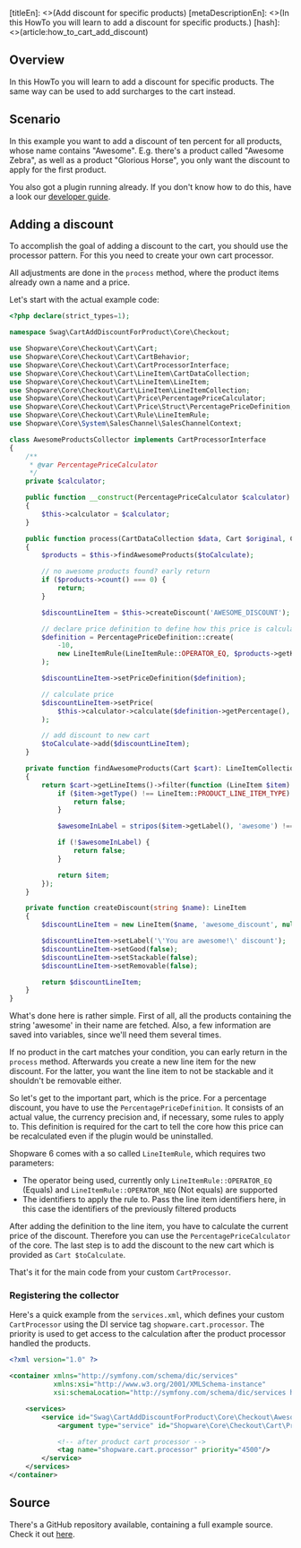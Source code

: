 [titleEn]: <>(Add discount for specific products)
[metaDescriptionEn]: <>(In this HowTo you will learn to add a discount for specific products.)
[hash]: <>(article:how_to_cart_add_discount)

## Overview

In this HowTo you will learn to add a discount for specific products.
The same way can be used to add surcharges to the cart instead.

## Scenario

In this example you want to add a discount of ten percent for all products, whose name contains "Awesome".
E.g. there's a product called "Awesome Zebra", as well as a product "Glorious Horse", you only want the
discount to apply for the first product.

You also got a plugin running already.
If you don't know how to do this, have a look our [developer guide](./../20-developer-guide/10-plugin-base.md).

## Adding a discount

To accomplish the goal of adding a discount to the cart, you should use the processor pattern.
For this you need to create your own cart processor.

All adjustments are done in the `process` method, where the product items already own a name and a price.

Let's start with the actual example code:
```php
<?php declare(strict_types=1);

namespace Swag\CartAddDiscountForProduct\Core\Checkout;

use Shopware\Core\Checkout\Cart\Cart;
use Shopware\Core\Checkout\Cart\CartBehavior;
use Shopware\Core\Checkout\Cart\CartProcessorInterface;
use Shopware\Core\Checkout\Cart\LineItem\CartDataCollection;
use Shopware\Core\Checkout\Cart\LineItem\LineItem;
use Shopware\Core\Checkout\Cart\LineItem\LineItemCollection;
use Shopware\Core\Checkout\Cart\Price\PercentagePriceCalculator;
use Shopware\Core\Checkout\Cart\Price\Struct\PercentagePriceDefinition;
use Shopware\Core\Checkout\Cart\Rule\LineItemRule;
use Shopware\Core\System\SalesChannel\SalesChannelContext;

class AwesomeProductsCollector implements CartProcessorInterface
{
    /**
     * @var PercentagePriceCalculator
     */
    private $calculator;

    public function __construct(PercentagePriceCalculator $calculator)
    {
        $this->calculator = $calculator;
    }

    public function process(CartDataCollection $data, Cart $original, Cart $toCalculate, SalesChannelContext $context, CartBehavior $behavior): void
    {
        $products = $this->findAwesomeProducts($toCalculate);

        // no awesome products found? early return
        if ($products->count() === 0) {
            return;
        }

        $discountLineItem = $this->createDiscount('AWESOME_DISCOUNT');

        // declare price definition to define how this price is calculated
        $definition = PercentagePriceDefinition::create(
            -10,
            new LineItemRule(LineItemRule::OPERATOR_EQ, $products->getKeys())
        );

        $discountLineItem->setPriceDefinition($definition);

        // calculate price
        $discountLineItem->setPrice(
            $this->calculator->calculate($definition->getPercentage(), $products->getPrices(), $context)
        );

        // add discount to new cart
        $toCalculate->add($discountLineItem);
    }

    private function findAwesomeProducts(Cart $cart): LineItemCollection
    {
        return $cart->getLineItems()->filter(function (LineItem $item) {
            if ($item->getType() !== LineItem::PRODUCT_LINE_ITEM_TYPE) {
                return false;
            }

            $awesomeInLabel = stripos($item->getLabel(), 'awesome') !== false;

            if (!$awesomeInLabel) {
                return false;
            }

            return $item;
        });
    }

    private function createDiscount(string $name): LineItem
    {
        $discountLineItem = new LineItem($name, 'awesome_discount', null, 1);

        $discountLineItem->setLabel('\'You are awesome!\' discount');
        $discountLineItem->setGood(false);
        $discountLineItem->setStackable(false);
        $discountLineItem->setRemovable(false);

        return $discountLineItem;
    }
}
```

What's done here is rather simple.
First of all, all the products containing the string 'awesome' in their name are fetched.
Also, a few information are saved into variables, since we'll need them several times.

If no product in the cart matches your condition, you can early return in the `process` method.
Afterwards you create a new line item for the new discount. 
For the latter, you want the line item to not be stackable and it shouldn't be removable either.

So let's get to the important part, which is the price.
For a percentage discount, you have to use the `PercentagePriceDefinition`.
It consists of an actual value, the currency precision and, if necessary, some rules to apply to.
This definition is required for the cart to tell the core how this price can be recalculated even if the plugin would be uninstalled.

Shopware 6 comes with a so called `LineItemRule`, which requires two parameters:
- The operator being used, currently only `LineItemRule::OPERATOR_EQ` (Equals) and `LineItemRule::OPERATOR_NEQ` (Not equals) are supported
- The identifiers to apply the rule to. Pass the line item identifiers here, in this case the identifiers of the previously filtered products

After adding the definition to the line item, you have to calculate the current price of the discount. Therefore you can use the `PercentagePriceCalculator` of the core.
The last step is to add the discount to the new cart which is provided as `Cart $toCalculate`.

That's it for the main code from your custom `CartProcessor`.

### Registering the collector

Here's a quick example from the `services.xml`, which defines your custom `CartProcessor` using the DI service tag `shopware.cart.processor`.
The priority is used to get access to the calculation after the product processor handled the products. 

```xml
<?xml version="1.0" ?>

<container xmlns="http://symfony.com/schema/dic/services"
           xmlns:xsi="http://www.w3.org/2001/XMLSchema-instance"
           xsi:schemaLocation="http://symfony.com/schema/dic/services http://symfony.com/schema/dic/services/services-1.0.xsd">

    <services>
        <service id="Swag\CartAddDiscountForProduct\Core\Checkout\AwesomeProductsCollector">
            <argument type="service" id="Shopware\Core\Checkout\Cart\Price\PercentagePriceCalculator"/>

            <!-- after product cart processor -->
            <tag name="shopware.cart.processor" priority="4500"/>
        </service>
    </services>
</container>
```

## Source

There's a GitHub repository available, containing a full example source.
Check it out [here](https://github.com/shopware/swag-docs-cart-add-discount).
